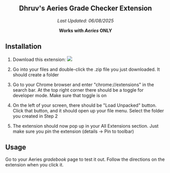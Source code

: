 <div align="center">

  ## Dhruv's Aeries Grade Checker Extension 
  *Last Updated: 06/08/2025*

**Works with *Aeries* ONLY**
</div>

## Installation

1. Download this extension: [![](https://img.shields.io/badge/Aeries_Grade_Extension-v7.1-blue)](https://github.com/Dhruv-1729/dhruvextension/releases/tag/7.1)
   
2. Go into your files and double-click the .zip file you just downloaded. It should create a folder
   
3. Go to your Chrome browser and enter "chrome://extensions" in the search bar. At the top right corner there should be a toggle for developer mode. Make sure that toggle is on
   
4. On the left of your screen, there should be "Load Unpacked" button. Click that button, and it should open up your file menu. Select the folder you created in Step 2
   
5. The extension should now pop up in your All Extensions section. Just make sure you pin the extension (details -> Pin to toolbar)



## Usage
Go to your Aeries *gradebook* page to test it out. Follow the directions on the extension when you click it. 
